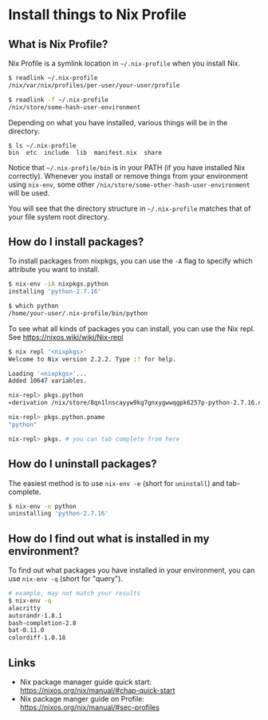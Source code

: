 # Install things to Nix Profile

## What is Nix Profile?

Nix Profile is a symlink location in `~/.nix-profile` when you install Nix.

```bash
$ readlink ~/.nix-profile
/nix/var/nix/profiles/per-user/your-user/profile

$ readlink -f ~/.nix-profile
/nix/store/some-hash-user-environment
```

Depending on what you have installed, various things will be in the directory.

```
$ ls ~/.nix-profile
bin  etc  include  lib  manifest.nix  share
```

Notice that `~/.nix-profile/bin` is in your PATH (if you have installed Nix correctly). Whenever you install or remove things from your environment using `nix-env`, some other `/nix/store/some-other-hash-user-environment` will be used.

You will see that the directory structure in `~/.nix-profile` matches that of your file system root directory.

## How do I install packages?

To install packages from nixpkgs, you can use the `-A` flag to specify which attribute you want to install.

```bash
$ nix-env -iA nixpkgs.python
installing 'python-2.7.16'

$ which python
/home/your-user/.nix-profile/bin/python
```

To see what all kinds of packages you can install, you can use the Nix repl. See <https://nixos.wiki/wiki/Nix-repl>

```bash
$ nix repl '<nixpkgs>'
Welcome to Nix version 2.2.2. Type :? for help.

Loading '<nixpkgs>'...
Added 10647 variables.

nix-repl> pkgs.python
«derivation /nix/store/8qn1lnscayyw9kg7gnxygwwqgpk6257p-python-2.7.16.drv»

nix-repl> pkgs.python.pname
"python"

nix-repl> pkgs. # you can tab complete from here
```

## How do I uninstall packages?

The easiest method is to use `nix-env -e` (short for `uninstall`) and tab-complete.

```bash
$ nix-env -e python
uninstalling 'python-2.7.16'
```

## How do I find out what is installed in my environment?

To find out what packages you have installed in your environment, you can use `nix-env -q` (short for "query").

```bash
# example, may not match your results
$ nix-env -q
alacritty
autorandr-1.8.1
bash-completion-2.8
bat-0.11.0
colordiff-1.0.18
```

## Links

* Nix package manager guide quick start: <https://nixos.org/nix/manual/#chap-quick-start>
* Nix package manger guide on Profile: <https://nixos.org/nix/manual/#sec-profiles>
